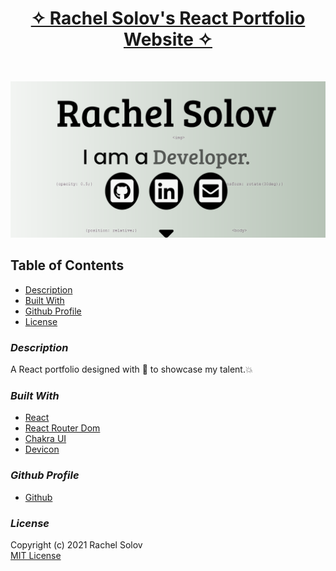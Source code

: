 <h1 align="center">
<a href="https://rachels-webdev.herokuapp.com/" target="_blank">
✧ Rachel Solov's React Portfolio Website ✧</a> <br/>

</h1>
<div align="center">
 
</div>

<br/>

![A screenshot of the web page](./readmepic.png)

## **Table of Contents**

- [Description](#description)
- [Built With](#built-with)
- [Github Profile](#github-profile)
- [License](#License)

### _Description_

A React portfolio designed with 💙 to showcase my talent.💥

### _Built With_

- [React](https://reactjs.org/)
- [React Router Dom](https://reactrouter.com/)
- [Chakra UI](https://chakra-ui.com/)
- [Devicon](https://devicon.dev/)

### _Github Profile_

- [Github](https://github.com/rsolov23)

### _License_

Copyright (c) 2021 Rachel Solov</br>
 [MIT License](https://github.com/rsolov23/SEO/blob/master/LICENSE)
